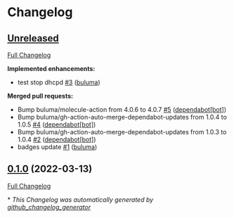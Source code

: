 # Changelog

## [Unreleased](https://github.com/buluma/ansible-role-dhcpd/tree/HEAD)

[Full Changelog](https://github.com/buluma/ansible-role-dhcpd/compare/0.1.0...HEAD)

**Implemented enhancements:**

- test stop dhcpd [\#3](https://github.com/buluma/ansible-role-dhcpd/pull/3) ([buluma](https://github.com/buluma))

**Merged pull requests:**

- Bump buluma/molecule-action from 4.0.6 to 4.0.7 [\#5](https://github.com/buluma/ansible-role-dhcpd/pull/5) ([dependabot[bot]](https://github.com/apps/dependabot))
- Bump buluma/gh-action-auto-merge-dependabot-updates from 1.0.4 to 1.0.5 [\#4](https://github.com/buluma/ansible-role-dhcpd/pull/4) ([dependabot[bot]](https://github.com/apps/dependabot))
- Bump buluma/gh-action-auto-merge-dependabot-updates from 1.0.3 to 1.0.4 [\#2](https://github.com/buluma/ansible-role-dhcpd/pull/2) ([dependabot[bot]](https://github.com/apps/dependabot))
- badges update [\#1](https://github.com/buluma/ansible-role-dhcpd/pull/1) ([buluma](https://github.com/buluma))

## [0.1.0](https://github.com/buluma/ansible-role-dhcpd/tree/0.1.0) (2022-03-13)

[Full Changelog](https://github.com/buluma/ansible-role-dhcpd/compare/8431039182e4be3b166ec39986588c7af1cca4c2...0.1.0)



\* *This Changelog was automatically generated by [github_changelog_generator](https://github.com/github-changelog-generator/github-changelog-generator)*
